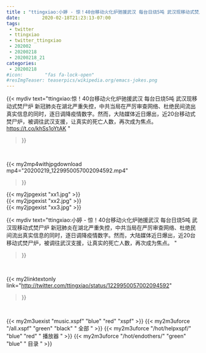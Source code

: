 ```yaml
---
title : "ttingxiao:小婷 - 惊！40台移动火化炉驰援武汉 每台日烧5吨 武汉现移动式焚尸炉   新冠肺炎在湖北严重失控，中共当局在严厉审查网络、杜绝民间流出真实信息的同时，逐日调降疫情数字。然而，大陆媒体近日爆出，近20台移动式焚尸炉，被调往武汉支援，让真实的死亡人数，再次成为焦点。 "
date:        2020-02-18T21:23:13-07:00
tags:
 - twitter
 - ttingxiao
 - twitter_ttingxiao
 - 202002
 - 20200218
 - 20200218_21
categories:
 - 20200218
#icon:        "fas fa-lock-open"
#resImgTeaser: teaserpics/wikipedia.org/emacs-jokes.png
---
```


{{< mydiv text="ttingxiao:惊！40台移动火化炉驰援武汉 每台日烧5吨 武汉现移动式焚尸炉   新冠肺炎在湖北严重失控，中共当局在严厉审查网络、杜绝民间流出真实信息的同时，逐日调降疫情数字。然而，大陆媒体近日爆出，近20台移动式焚尸炉，被调往武汉支援，让真实的死亡人数，再次成为焦点。 https://t.co/khSs1oYtAK "
>}}
<br>


{{< my2mp4withjpgdownload mp4="20200219_1229950057002094592.mp4"
>}}

{{< my2jpgexist "xx1.jpg" >}}<br>
{{< my2jpgexist "xx2.jpg" >}}<br>
{{< my2jpgexist "xx3.jpg" >}}<br>



{{< mydiv text="ttingxiao:小婷 - 惊！40台移动火化炉驰援武汉 每台日烧5吨 武汉现移动式焚尸炉   新冠肺炎在湖北严重失控，中共当局在严厉审查网络、杜绝民间流出真实信息的同时，逐日调降疫情数字。然而，大陆媒体近日爆出，近20台移动式焚尸炉，被调往武汉支援，让真实的死亡人数，再次成为焦点。 "
>}}
<br>

{{< my2linktextonly link="http://twitter.com/ttingxiao/status/1229950057002094592"
>}}


<br>

{{< my2m3uexist "music.xspf"        "blue"   "red"    "xspf" >}} {{< my2m3uforce "/all.xspf"         "green"  "black"  " 全部 " >}} {{< my2m3uforce "/hot/helpxspf/"    "blue"   "red"    " 播放器 " >}} {{< my2m3uforce "/hot/endothers/"   "green"  "blue"   " 目录 " >}} 
